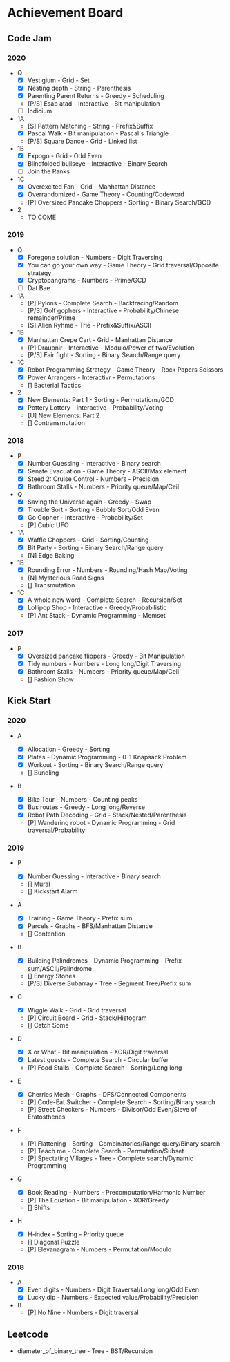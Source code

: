 # Achievement Board

## Code Jam

### 2020

* Q
	* [x] Vestigium - Grid - Set
	* [x] Nesting depth - String - Parenthesis
	* [x] Parenting Parent Returns - Greedy - Scheduling
	* [P/S] Esab atad - Interactive - Bit manipulation
	* [ ] Indicium
* 1A
	* [S] Pattern Matching - String - Prefix&Suffix
	* [x] Pascal Walk - Bit manipulation - Pascal's Triangle
	* [P/S] Square Dance - Grid - Linked list
* 1B
	* [x] Expogo - Grid - Odd Even
	* [x] Blindfolded bullseye - Interactive - Binary Search
	* [ ] Join the Ranks
* 1C
	* [x] Overexcited Fan - Grid - Manhattan Distance
	* [x] Overrandomized - Game Theory - Counting/Codeword
	* [P] Oversized Pancake Choppers - Sorting - Binary Search/GCD
* 2
	* TO COME

### 2019

* Q
	* [x] Foregone solution - Numbers - Digit Traversing
	* [x] You can go your own way - Game Theory - Grid traversal/Opposite strategy
	* [x] Cryptopangrams - Numbers - Prime/GCD
	* [ ] Dat Bae
* 1A
	* [P] Pylons - Complete Search - Backtracing/Random
	* [P/S] Golf gophers - Interactive - Probability/Chinese remainder/Prime
	* [S] Alien Ryhme - Trie - Prefix&Suffix/ASCII
* 1B
	* [x] Manhattan Crepe Cart - Grid - Manhattan Distance
	* [P] Draupnir - Interactive - Modulo/Power of two/Evolution
	* [P/S] Fair fight - Sorting - Binary Search/Range query 
* 1C
	* [x] Robot Programming Strategy - Game Theory - Rock Papers Scissors
	* [x] Power Arrangers - Interactivr - Permutations
	* [] Bacterial Tactics
* 2
	* [x] New Elements: Part 1 - Sorting - Permutations/GCD
	* [x] Pottery Lottery - Interactive - Probability/Voting
	* [U] New Elements: Part 2
	* [] Contransmutation

### 2018

* P
	* [x] Number Guessing - Interactive - Binary search
	* [x] Senate Evacuation - Game Theory - ASCII/Max element
	* [x] Steed 2: Cruise Control - Numbers - Precision
	* [x] Bathroom Stalls - Numbers - Priority queue/Map/Ceil
* Q
	* [x] Saving the Universe again - Greedy - Swap
	* [x] Trouble Sort - Sorting - Bubble Sort/Odd Even
	* [x] Go Gopher - Interactive - Probability/Set
	* [P] Cubic UFO
* 1A
	* [X] Waffle Choppers - Grid - Sorting/Counting
	* [X] Bit Party - Sorting - Binary Search/Range query
	* [N] Edge Baking
* 1B
	* [x] Rounding Error - Numbers - Rounding/Hash Map/Voting
	* [N] Mysterious Road Signs
	* [] Transmutation
* 1C
	* [x] A whole new word - Complete Search - Recursion/Set
	* [x] Lollipop Shop - Interactive - Greedy/Probabilistic
	* [P] Ant Stack - Dynamic Programming - Memset

### 2017

* P
	* [x] Oversized pancake flippers - Greedy - Bit Manipulation
	* [x] Tidy numbers - Numbers - Long long/Digit Traversing
	* [x] Bathroom Stalls - Numbers - Priority queue/Map/Ceil
	* [] Fashion Show

## Kick Start

### 2020

* A
	* [x] Allocation - Greedy - Sorting
	* [x] Plates - Dynamic Programming - 0-1 Knapsack Problem 
	* [x] Workout - Sorting - Binary Search/Range query
	* [] Bundling

* B
	* [x] Bike Tour - Numbers - Counting peaks
	* [x] Bus routes - Greedy - Long long/Reverse
	* [x] Robot Path Decoding - Grid - Stack/Nested/Parenthesis
	* [P] Wandering robot - Dynamic Programming - Grid traversal/Probability

### 2019

* P
	* [x] Number Guessing - Interactive - Binary search
	* [] Mural
	* [] Kickstart Alarm

* A
	* [x] Training - Game Theory - Prefix sum
	* [x] Parcels - Graphs - BFS/Manhattan Distance
	* [] Contention

* B
	* [x] Building Palindromes - Dynamic Programming - Prefix sum/ASCII/Palindrome
	* [] Energy Stones 
	* [P/S] Diverse Subarray - Tree - Segment Tree/Prefix sum

* C
	* [x] Wiggle Walk - Grid - Grid traversal
	* [P] Circuit Board - Grid - Stack/Histogram
	* [] Catch Some

* D
	* [x] X or What - Bit manipulation - XOR/Digit traversal
	* [x] Latest guests - Complete Search - Circular buffer
	* [P] Food Stalls - Complete Search - Sorting/Long long

* E
	* [x] Cherries Mesh - Graphs - DFS/Connected Components
	* [P] Code-Eat Switcher - Complete Search - Sorting/Binary search
	* [P] Street Checkers - Numbers - Divisor/Odd Even/Sieve of Eratosthenes

* F
	* [P] Flattening - Sorting - Combinatorics/Range query/Binary search
	* [P] Teach me - Complete Search - Permutation/Subset
	* [P] Spectating Villages - Tree - Complete search/Dynamic Programming

* G
	* [x] Book Reading - Numbers - Precomputation/Harmonic Number
	* [P] The Equation - Bit manipulation - XOR/Greedy
	* [] Shifts

* H
	* [x] H-index - Sorting - Priority queue
	* [] Diagonal Puzzle
	* [P] Elevanagram - Numbers - Permutation/Modulo

### 2018

* A
	* [x] Even digits - Numbers - Digit Traversal/Long long/Odd Even
	* [x] Lucky dip - Numbers - Expected value/Probability/Precision

* B
	* [P] No Nine - Numbers - Digit traversal

## Leetcode

* diameter_of_binary_tree - Tree - BST/Recursion
	